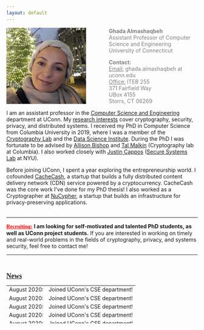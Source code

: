 ```yaml
---
layout: default
---
```


<div class="grid">
    <div class="col-1-2">
       <div class="content">
           <img style="float: left; margin-right: 60px;" src="images/ghada0.jpg" alt="myprofile" width="210" height="200"> 
       </div>
    </div>
    <div class="col-1-2">
       <div class="content">
          <span style="color:grey;font-size:14px;">
            <p><b>Ghada Almashaqbeh</b> <br/> Assistant Professor of Computer Science and Engineering <br/> University of Connecticut </p>
            <p> <b>Contact:</b> <br/> <u>Email:</u> ghada.almashaqbeh at uconn.edu <br/> <u>Office:</u> ITEB 255 <br/> 371 Fairfield Way <br/> UBox 4155 <br/> Storrs, CT  06269</p>
          </span> 
       </div>
    </div>
</div>


I am an assistant professor in the [Computer Science and Engineering](https://www.cse.uconn.edu/) department at UConn. My [research interests](/research/) cover cryptography, security, privacy, and distributed systems. I received my PhD in Computer Science from Columbia University in 2019, where I was a member of the [Cryptography Lab](http://www.cs.columbia.edu/crypto) and the [Data Science Institute](https://datascience.columbia.edu/). During the PhD I was fortunate to be advised by [Allison Bishop](https://www.thecomputersciencecomedian.com) and [Tal Malkin](http://www.cs.columbia.edu/~tal) (Cryptography lab at Columbia). I also worked closely with [Justin Cappos](https://ssl.engineering.nyu.edu/personalpages/jcappos/) ([Secure Systems Lab](https://ssl.engineering.nyu.edu) at NYU).
 
Before joining UConn, I spent a year exploring the entrepreneurship world. I cofounded [CacheCash](https://cachecash.com), a startup that builds a fully distributed content delivery network (CDN) service powered by a cryptocurrency. CacheCash was the core work I've done for my PhD thesis! I also worked as a Cryptographer at [NuCypher](https://www.nucypher.com/), a startup that builds an infrastructure for privacy-preserving applications. 
<br/>
<br/> 

---------------------------------------
**<span style="color:red;font-family: 'Comic Sans MS';"><u>Recruiting:</u></span>** **I am looking for self-motivated and talented PhD students, as well as UConn project students.** If you are interested in working on timely and real-world problems in the fields of cryptography, privacy, and systems security, feel free to contact me! 

---------------------------------------
<br/> 

**<span style="font-family: 'Comic Sans MS'; font-size: 18px"><u>News</u></span>**

<table style="max-height:100px; overflow:scroll;">
  <tr>
    <td>August 2020:</td>
    <td>Joined UConn's CSE department!</td>
  </tr>
   <tr>
    <td>August 2020:</td>
    <td>Joined UConn's CSE department!</td>
  </tr>
   <tr>
    <td>August 2020:</td>
    <td>Joined UConn's CSE department!</td>
  </tr>
   <tr>
    <td>August 2020:</td>
    <td>Joined UConn's CSE department!</td>
  </tr>
   <tr>
    <td>August 2020:</td>
    <td>Joined UConn's CSE department!</td>
  </tr>
   <tr>
    <td>August 2020:</td>
    <td>Joined UConn's CSE department!</td>
  </tr>
   <tr>
    <td>August 2020:</td>
    <td>Joined UConn's CSE department!</td>
  </tr>
   <tr>
    <td>August 2020:</td>
    <td>Joined UConn's CSE department!</td>
  </tr>
   <tr>
    <td>August 2020:</td>
    <td>Joined UConn's CSE department!</td>
  </tr>
   <tr>
    <td>August 2020:</td>
    <td>Joined UConn's CSE department!</td>
  </tr>
   <tr>
    <td>August 2020:</td>
    <td>Joined UConn's CSE department!</td>
  </tr>
  <tr>
    <td>August 2020:</td>
    <td>Joined UConn's CSE department!</td>
  </tr>
  <tr>
    <td>August 2020:</td>
    <td>Joined UConn's CSE department!</td>
  </tr>
  <tr>
    <td>August 2020:</td>
    <td>Joined UConn's CSE department!</td>
  </tr>
  <tr>
    <td>August 2020:</td>
    <td>Joined UConn's CSE department!</td>
  </tr>
  <tr>
    <td>August 2020:</td>
    <td>Joined UConn's CSE!</td>
  </tr>
</table>
